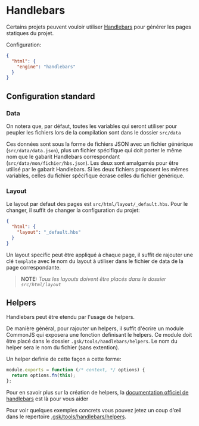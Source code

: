 
Handlebars
===============================================================================

Certains projets peuvent vouloir utiliser [Handlebars](handlebarsjs.com) pour
générer les pages statiques du projet.

Configuration:
```json
{
  "html": {
    "engine": "handlebars"
  }
}
```


Configuration standard
-------------------------------------------------------------------------------

### Data
On notera que, par défaut, toutes les variables qui seront utiliser pour
peupler les fichiers lors de la compilation sont dans le dossier `src/data`

Ces données sont sous la forme de fichiers JSON avec un fichier générique
(`src/data/data.json`), plus un fichier spécifique qui doit porter le même nom
que le gabarit Handlebars correspondant (`src/data/mon/fichier/hbs.json`). Les
deux sont amalgamés pour être utilisé par le gabarit Handlebars. Si les deux
fichiers proposent les mêmes variables, celles du fichier spécifique écrase
celles du fichier générique.

### Layout
Le layout par defaut des pages est `src/html/layout/_default.hbs`. Pour le
changer, il suffit de changer la configuration du projet:
```json
{
  "html": {
    "layout": "_default.hbs"
  }
}
```

Un layout specific peut être appliqué à chaque page, il suffit de rajouter une
clé `template` avec le nom du layout à utiliser dans le fichier de data de la
page correspondante.

> **NOTE:** _Tous les layouts doivent être placés dans le dossier
  `src/html/layout`_

Helpers
-------------------------------------------------------------------------------
Handlebars peut être etendu par l'usage de helpers.

De manière général, pour rajouter un helpers, il suffit d'écrire un module
CommonJS qui exposera une fonction definisant le helpers. Ce module doit être
placé dans le dossier `.gsk/tools/handlebars/helpers`. Le nom du helper sera
le nom du fichier (sans extention).

Un helper definie de cette façon a cette forme:

```javascript
module.exports = function (/* context, */ options) {
  return options.fn(this);
};
```
Pour en savoir plus sur la création de helpers, la
[documentation officiel de handlebars](http://handlebarsjs.com/block_helpers.html)
est là pour vous aider

Pour voir quelques exemples concrets vous pouvez jetez un coup d’œil dans le
repertoire [.gsk/tools/handlebars/helpers](.gsk/tools/handlebars/helpers).

